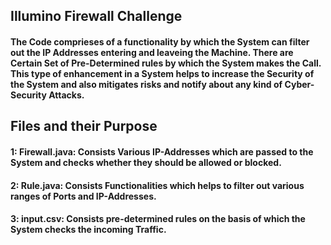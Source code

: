 ## Illumino Firewall Challenge
#### The Code comprieses of a functionality by which the System can filter out the IP Addresses entering and leaveing the Machine. There are Certain Set of Pre-Determined rules by which the System makes the Call. This type of enhancement in a System helps to increase the Security of the System and also mitigates risks and notify about any kind of Cyber-Security Attacks.

## Files and their Purpose
#### 1: Firewall.java: Consists Various IP-Addresses which are passed to the System and checks whether they should be allowed or blocked.
#### 2: Rule.java: Consists Functionalities which helps to filter out various ranges of Ports and IP-Addresses.
#### 3: input.csv: Consists pre-determined rules on the basis of which the System checks the incoming Traffic.
